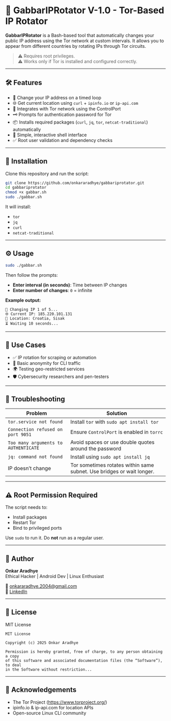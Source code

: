 
# 🚀 GabbarIPRotator V-1.0 - Tor-Based IP Rotator

**GabbarIPRotator** is a Bash-based tool that automatically changes your public IP address using the Tor network at custom intervals. It allows you to appear from different countries by rotating IPs through Tor circuits.

> ⚠️ Requires root privileges.  
> ⚠️ Works only if Tor is installed and configured correctly.

---

## 🛠️ Features

- 🔄 Change your IP address on a timed loop
- 🌐 Get current location using `curl` + `ipinfo.io` or `ip-api.com`
- 🧅 Integrates with Tor network using the ControlPort
- 🗝️ Prompts for authentication password for Tor
- 📦 Installs required packages (`curl`, `jq`, `tor`, `netcat-traditional`) automatically
- 📑 Simple, interactive shell interface
- ✅ Root user validation and dependency checks

---

## 🔧 Installation

Clone this repository and run the script:

```bash
git clone https://github.com/onkararadhye/gabbariprotator.git
cd gabbariprotator
chmod +x gabbar.sh
sudo ./gabbar.sh
```

It will install:

- `tor`
- `jq`
- `curl`
- `netcat-traditional`

---

## ⚙️ Usage

```bash
sudo ./gabbar.sh
```

Then follow the prompts:

- **Enter interval (in seconds)**: Time between IP changes
- **Enter number of changes**: `0` = infinite

**Example output:**

```
🔁 Changing IP 1 of 5...
🌐 Current IP: 185.220.101.131
📍 Location: Croatia, Sisak
⏳ Waiting 10 seconds...
```


---

## 🧪 Use Cases

- ✅ IP rotation for scraping or automation
- 🔐 Basic anonymity for CLI traffic
- 🌍 Testing geo-restricted services
- 🛡️ Cybersecurity researchers and pen-testers

---

## 🧯 Troubleshooting

| Problem | Solution |
|--------|----------|
| `tor.service not found` | Install `tor` with `sudo apt install tor` |
| `Connection refused on port 9051` | Ensure `ControlPort` is enabled in `torrc` |
| `Too many arguments to AUTHENTICATE` | Avoid spaces or use double quotes around the password |
| `jq: command not found` | Install using `sudo apt install jq` |
| IP doesn’t change | Tor sometimes rotates within same subnet. Use bridges or wait longer. |

---

## ⚠️ Root Permission Required

The script needs to:

- Install packages
- Restart Tor
- Bind to privileged ports

Use `sudo` to run it. Do **not** run as a regular user.

---

## 👤 Author

**Onkar Aradhye**  
Ethical Hacker | Android Dev | Linux Enthusiast

📧 onkararadhye.2004@gmail.com  
🔗 [LinkedIn](https://www.linkedin.com/in/onkararadhye)

---

## 📄 License

MIT License

```
MIT License

Copyright (c) 2025 Onkar Aradhye

Permission is hereby granted, free of charge, to any person obtaining a copy
of this software and associated documentation files (the “Software”), to deal
in the Software without restriction...
```

---

## 🙏 Acknowledgements

- The Tor Project (https://www.torproject.org/)
- ipinfo.io & ip-api.com for location APIs
- Open-source Linux CLI community
